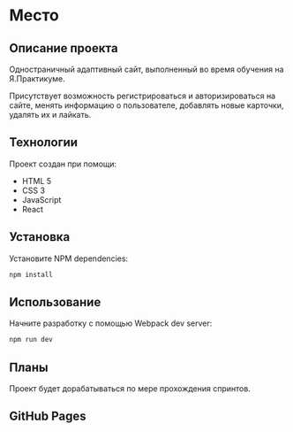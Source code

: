 # Место

## **Описание проекта**

Одностраничный адаптивный сайт, выполненный во время обучения на Я.Практикуме.

Присутствует возможность регистрироваться и авторизироваться на сайте, менять информацию о пользователе, добавлять новые карточки, удалять их и лайкать.

## **Технологии**

Проект создан при помощи:

- HTML 5
- CSS 3
- JavaScript
- React

## **Установка**

Установите NPM dependencies:

```sh
npm install
```

## **Использование**

Начните разработку с помощью Webpack dev server:

```sh
npm run dev
```

## **Планы**

Проект будет дорабатываться по мере прохождения спринтов.

## **GitHub Pages**
